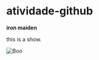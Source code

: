 # atividade-github

**iron maiden**

this is a show.

![Boo](https://media.licdn.com/dms/image/v2/D4D03AQFGGHYyobnLxw/profile-displayphoto-shrink_200_200/profile-displayphoto-shrink_200_200/0/1726493208948?e=2147483647&v=beta&t=ho8n6FCX9YjkKQPyK2z0gjNCUXtp41SSNbxY3icc9Jo)


